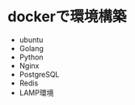 # dockerで環境構築
<ul>
    <li>ubuntu</li>
    <li>Golang</li>
    <li>Python</li>
    <li>Nginx</li>
    <li>PostgreSQL</li>
    <li>Redis</li>
    <li>LAMP環境</li>
</ul>